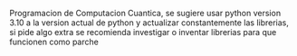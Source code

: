 Programacion de Computacion Cuantica, se sugiere usar python version 3.10 a la version actual de python y actualizar constantemente las librerias, si pide algo extra se recomienda investigar o inventar librerias para que funcionen como parche
